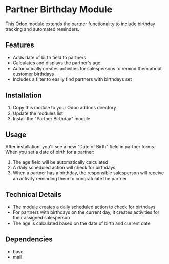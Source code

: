 # Partner Birthday Module

This Odoo module extends the partner functionality to include birthday tracking and automated reminders.

## Features

- Adds date of birth field to partners
- Calculates and displays the partner's age
- Automatically creates activities for salespersons to remind them about customer birthdays
- Includes a filter to easily find partners with birthdays set

## Installation

1. Copy this module to your Odoo addons directory
2. Update the modules list
3. Install the "Partner Birthday" module

## Usage

After installation, you'll see a new "Date of Birth" field in partner forms. When you set a date of birth for a partner:

1. The age field will be automatically calculated
2. A daily scheduled action will check for birthdays
3. When a partner has a birthday, the responsible salesperson will receive an activity reminding them to congratulate the partner

## Technical Details

- The module creates a daily scheduled action to check for birthdays
- For partners with birthdays on the current day, it creates activities for their assigned salesperson
- The age is calculated based on the date of birth and current date

## Dependencies

- base
- mail
